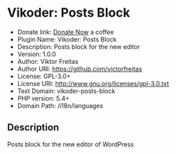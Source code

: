 # Vikoder: Posts Block

- Donate link: [Donate Now](https://www.paypal.com/cgi-bin/webscr?cmd=_s-xclick&hosted_button_id=WCASYLUS394LY&source=url) a coffee
- Plugin Name: Vikoder: Posts Block
- Description: Posts block for the new editor
- Version:     1.0.0
- Author:      Viktor Freitas
- Author URI:  https://github.com/victorfreitas
- License:     GPL-3.0+
- License URI: http://www.gnu.org/licenses/gpl-3.0.txt
- Text Domain: vikoder-posts-block
- PHP version: 5.4+
- Domain Path: /i18n/languages

## Description

Posts block for the new editor of WordPress